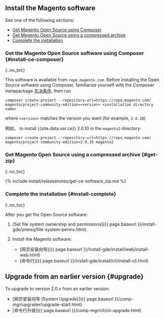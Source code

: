 <div markdown="1">
 
## Install the Magento software
See one of the following sections:

*	[Get Magento Open Source using Composer](#install-ce-composer)
*	[Get Magento Open Source using a compressed archive](#get-zip)
*	[Complete the installation](#install-complete)

### Get the Magento Open Source software using Composer {#install-ce-composer}
{:.no_toc}

This software is available from `repo.magento.com`. Before installing the Open Source software using Composer, familiarize yourself with the Composer metapackage  <a href="{{ page.baseurl }}/install-gde/prereq/integrator_install.html" target="_blank">先决条件</a>, then run 

	composer create-project --repository-url=https://repo.magento.com/ magento/project-community-edition=<version> <installation directory name>

where `<version>` matches the version you want (for example, `2.0.10`)

例如， to install {{site.data.var.ce}} 2.0.10 in the `magento2` directory:

	composer create-project --repository-url=https://repo.magento.com/ magento/project-community-edition=2.0.10 magento2

### Get Magento Open Source using a compressed archive {#get-zip}
{:.no_toc}

{% include install/releasenotes/get-ce-software_zip.md %}

### Complete the installation {#install-complete}
{:.no_toc}

After you get the Open Source software:

1.	[Set file system ownership and permissions]({{ page.baseurl }}/install-gde/prereq/file-system-perms.html).
2.	Install the Magento software:

	*	[网页安装向导]({{ page.baseurl }}/install-gde/install/web/install-web.html)
	*	[命令行]({{ page.baseurl }}/install-gde/install/cli/install-cli.html)

## Upgrade from an earlier version {#upgrade}
To upgrade to version 2.0.x from an earlier version:

*	[网页安装向导 (System Upgrade)]({{ page.baseurl }}/comp-mgr/upgrader/upgrade-start.html)
*	[命令行升级]({{ page.baseurl }}/comp-mgr/cli/cli-upgrade.html)
